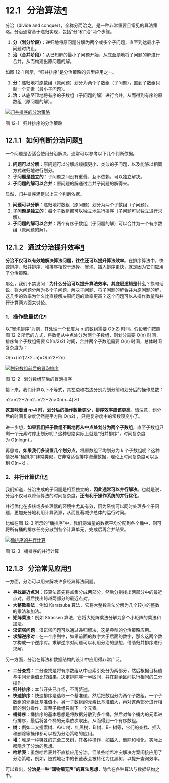 # 12.1   分治算法[¶](https://www.hello-algo.com/chapter_divide_and_conquer/divide_and_conquer/#121 "Permanent link")

分治（divide and conquer），全称分而治之，是一种非常重要且常见的算法策略。分治通常基于递归实现，包括“分”和“治”两个步骤。

1. **分（划分阶段）**：递归地将原问题分解为两个或多个子问题，直至到达最小子问题时终止。
2. **治（合并阶段）**：从已知解的最小子问题开始，从底至顶地将子问题的解进行合并，从而构建出原问题的解。

如图 12-1 所示，“归并排序”是分治策略的典型应用之一。

1. **分**：递归地将原数组（原问题）划分为两个子数组（子问题），直到子数组只剩一个元素（最小子问题）。
2. **治**：从底至顶地将有序的子数组（子问题的解）进行合并，从而得到有序的原数组（原问题的解）。

[![归并排序的分治策略](https://www.hello-algo.com/chapter_divide_and_conquer/divide_and_conquer.assets/divide_and_conquer_merge_sort.png)](https://www.hello-algo.com/chapter_divide_and_conquer/divide_and_conquer.assets/divide_and_conquer_merge_sort.png)

图 12-1   归并排序的分治策略

## 12.1.1   如何判断分治问题[¶](https://www.hello-algo.com/chapter_divide_and_conquer/divide_and_conquer/#1211 "Permanent link")

一个问题是否适合使用分治解决，通常可以参考以下几个判断依据。

1. **问题可以分解**：原问题可以分解成规模更小、类似的子问题，以及能够以相同方式递归地进行划分。
2. **子问题是独立的**：子问题之间没有重叠，互不依赖，可以独立解决。
3. **子问题的解可以合并**：原问题的解通过合并子问题的解得来。

显然，归并排序满足以上三个判断依据。

1. **问题可以分解**：递归地将数组（原问题）划分为两个子数组（子问题）。
2. **子问题是独立的**：每个子数组都可以独立地进行排序（子问题可以独立进行求解）。
3. **子问题的解可以合并**：两个有序子数组（子问题的解）可以合并为一个有序数组（原问题的解）。

## 12.1.2   通过分治提升效率[¶](https://www.hello-algo.com/chapter_divide_and_conquer/divide_and_conquer/#1212 "Permanent link")

**分治不仅可以有效地解决算法问题，往往还可以提升算法效率**。在排序算法中，快速排序、归并排序、堆排序相较于选择、冒泡、插入排序更快，就是因为它们应用了分治策略。

那么，我们不禁发问：**为什么分治可以提升算法效率，其底层逻辑是什么**？换句话说，将大问题分解为多个子问题、解决子问题、将子问题的解合并为原问题的解，这几步的效率为什么比直接解决原问题的效率更高？这个问题可以从操作数量和并行计算两方面来讨论。

### 1.   操作数量优化[¶](https://www.hello-algo.com/chapter_divide_and_conquer/divide_and_conquer/#1 "Permanent link")

以“冒泡排序”为例，其处理一个长度为 n 的数组需要 O(n2) 时间。假设我们按照图 12-2 所示的方式，将数组从中点处分为两个子数组，则划分需要 O(n) 时间，排序每个子数组需要 O((n/2)2) 时间，合并两个子数组需要 O(n) 时间，总体时间复杂度为：

O(n+(n2)2×2+n)=O(n22+2n)

[![划分数组前后的冒泡排序](https://www.hello-algo.com/chapter_divide_and_conquer/divide_and_conquer.assets/divide_and_conquer_bubble_sort.png)](https://www.hello-algo.com/chapter_divide_and_conquer/divide_and_conquer.assets/divide_and_conquer_bubble_sort.png)

图 12-2   划分数组前后的冒泡排序

接下来，我们计算以下不等式，其左边和右边分别为划分前和划分后的操作总数：

n2>n22+2nn2−n22−2n>0n(n−4)>0

**这意味着当 n>4 时，划分后的操作数量更少，排序效率应该更高**。请注意，划分后的时间复杂度仍然是平方阶 O(n2) ，只是复杂度中的常数项变小了。

进一步想，**如果我们把子数组不断地再从中点处划分为两个子数组**，直至子数组只剩一个元素时停止划分呢？这种思路实际上就是“归并排序”，时间复杂度为 O(nlog⁡n) 。

再思考，**如果我们多设置几个划分点**，将原数组平均划分为 k 个子数组呢？这种情况与“桶排序”非常类似，它非常适合排序海量数据，理论上时间复杂度可以达到 O(n+k) 。

### 2.   并行计算优化[¶](https://www.hello-algo.com/chapter_divide_and_conquer/divide_and_conquer/#2 "Permanent link")

我们知道，分治生成的子问题是相互独立的，**因此通常可以并行解决**。也就是说，分治不仅可以降低算法的时间复杂度，**还有利于操作系统的并行优化**。

并行优化在多核或多处理器的环境中尤其有效，因为系统可以同时处理多个子问题，更加充分地利用计算资源，从而显著减少总体的运行时间。

比如在图 12-3 所示的“桶排序”中，我们将海量的数据平均分配到各个桶中，则可将所有桶的排序任务分散到各个计算单元，完成后再合并结果。

[![桶排序的并行计算](https://www.hello-algo.com/chapter_divide_and_conquer/divide_and_conquer.assets/divide_and_conquer_parallel_computing.png)](https://www.hello-algo.com/chapter_divide_and_conquer/divide_and_conquer.assets/divide_and_conquer_parallel_computing.png)

图 12-3   桶排序的并行计算

## 12.1.3   分治常见应用[¶](https://www.hello-algo.com/chapter_divide_and_conquer/divide_and_conquer/#1213 "Permanent link")

一方面，分治可以用来解决许多经典算法问题。

- **寻找最近点对**：该算法首先将点集分成两部分，然后分别找出两部分中的最近点对，最后找出跨越两部分的最近点对。
- **大整数乘法**：例如 Karatsuba 算法，它将大整数乘法分解为几个较小的整数的乘法和加法。
- **矩阵乘法**：例如 Strassen 算法，它将大矩阵乘法分解为多个小矩阵的乘法和加法。
- **汉诺塔问题**：汉诺塔问题可以通过递归解决，这是典型的分治策略应用。
- **求解逆序对**：在一个序列中，如果前面的数字大于后面的数字，那么这两个数字构成一个逆序对。求解逆序对问题可以利用分治的思想，借助归并排序进行求解。

另一方面，分治在算法和数据结构的设计中应用得非常广泛。

- **二分查找**：二分查找是将有序数组从中点索引处分为两部分，然后根据目标值与中间元素值比较结果，决定排除哪一半区间，并在剩余区间执行相同的二分操作。
- **归并排序**：本节开头已介绍，不再赘述。
- **快速排序**：快速排序是选取一个基准值，然后把数组分为两个子数组，一个子数组的元素比基准值小，另一子数组的元素比基准值大，再对这两部分进行相同的划分操作，直至子数组只剩下一个元素。
- **桶排序**：桶排序的基本思想是将数据分散到多个桶，然后对每个桶内的元素进行排序，最后将各个桶的元素依次取出，从而得到一个有序数组。
- **树**：例如二叉搜索树、AVL 树、红黑树、B 树、B+ 树等，它们的查找、插入和删除等操作都可以视为分治策略的应用。
- **堆**：堆是一种特殊的完全二叉树，其各种操作，如插入、删除和堆化，实际上都隐含了分治的思想。
- **哈希表**：虽然哈希表并不直接应用分治，但某些哈希冲突解决方案间接应用了分治策略，例如，链式地址中的长链表会被转化为红黑树，以提升查询效率。

可以看出，**分治是一种“润物细无声”的算法思想**，隐含在各种算法与数据结构之中。